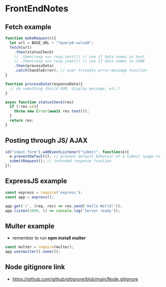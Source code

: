 # FrontEndNotes

## Fetch example

``` javascript
function makeRequest(){
  let url = BASE_URL + "?query0-value0";
  fetch(url)
    .then(statusCheck)
    // .then(resp ==> resp.text()) // use if data comes in text
    // .then(resp ==> resp.json()) // use if data comes in JSON
    .then(processData)
    .catch(handleError); // user friendly error-message function
}

function processData(responseData){
  // do something (build DOM, display message, etc.)
}

async function statusCheck(res)
  if (!res.ok){
    throw new Error(await res.text());
  }
  return res;
}
```

## Posting through JS/ AJAX

```javascript
id("input-form").addEventListener("submit", function(e){
  e.preventDefault(); // prevent default behavior of a submit (page refresh)
  submitRequest(); // intended response function
});
```

## ExpressJS example

``` javascript
const express = require('express');
const app = express();

app.get('/', (req, res) => res.send('Hello World!'));
app.listen(3000, () => console.log('Server ready'));
```

## Multer example
- remember to run **npm install multer**
```javascript
const multer = require(multer);
app.use(multer().none());
```

## Node gitignore link

- https://github.com/github/gitignore/blob/main/Node.gitignore
